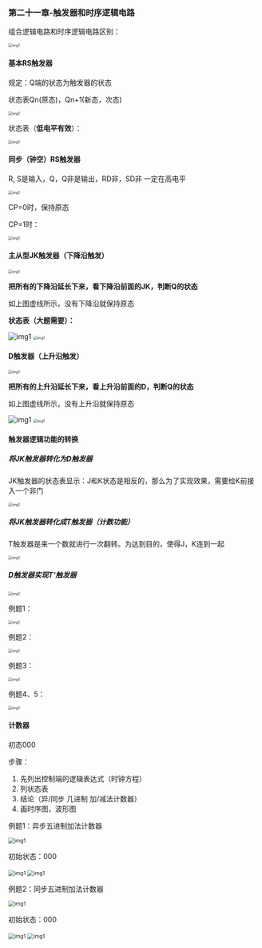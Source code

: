 ### 第二十一章-触发器和时序逻辑电路

组合逻辑电路和时序逻辑电路区别：

<img src=".\img\qubietu1.png" alt="img1" style="zoom: 50%;" />

#### 基本RS触发器

规定：Q端的状态为触发器的状态

状态表Qn(原态)，Qn+1(新态，次态)

<img src=".\img\rs1.png" alt="img1" style="zoom: 50%;" />

状态表（**低电平有效**）：

<img src=".\img\rs2.png" alt="img1" style="zoom: 50%;" />

#### 同步（钟空）RS触发器

R, S是输入，Q，Q非是输出，RD非，SD非 一定在高电平

<img src=".\img\rs3.png" alt="img1" style="zoom: 50%;" />

CP=0时，保持原态

CP=1时：

<img src=".\img\rs4.png" alt="img1" style="zoom: 50%;" />

#### 主从型JK触发器（下降沿触发）

<img src=".\img\jk1.png" alt="img1" style="zoom: 50%;" />

**把所有的下降沿延长下来，看下降沿前面的JK，判断Q的状态**

如上图虚线所示，没有下降沿就保持原态

**状态表（大题需要）：** 

<img src=".\img\jk3.png" alt="img1" style="zoom: 100%;" />

<img src=".\img\jk2.png" alt="img1" style="zoom: 50%;" />

#### D触发器（上升沿触发）

<img src=".\img\d1.png" alt="img1" style="zoom: 50%;" />

**把所有的上升沿延长下来，看上升沿前面的D，判断Q的状态**

如上图虚线所示，没有上升沿就保持原态

<img src=".\img\d3.png" alt="img1" style="zoom: 100%;" />

<img src=".\img\d2.png" alt="img1" style="zoom: 50%;" />

#### 触发器逻辑功能的转换

##### 将JK触发器转化为D触发器

JK触发器的状态表显示：J和K状态是相反的，那么为了实现效果，需要给K前接入一个非门

<img src=".\img\jkd1.png" alt="img1" style="zoom: 50%;" />

##### 将JK触发器转化成T触发器（计数功能）

T触发器是来一个数就进行一次翻转。为达到目的，使得J，K连到一起

<img src=".\img\jkd2.png" alt="img1" style="zoom: 50%;" />

##### D触发器实现T‘触发器

<img src=".\img\jkd3.png" alt="img1" style="zoom: 50%;" />

例题1：

<img src=".\img\jkeg1.png" alt="img1" style="zoom: 50%;" />

例题2：

<img src=".\img\jkeg2.png" alt="img1" style="zoom: 50%;" />

例题3：

<img src=".\img\jkeg3.png" alt="img1" style="zoom: 50%;" />

例题4、5：

<img src=".\img\jkeg4.png" alt="img1" style="zoom: 50%;" />

#### 计数器

初态000

步骤：

1. 先列出控制端的逻辑表达式（时钟方程）
2. 列状态表
3. 结论（异/同步 几进制 加/减法计数器）
4. 画时序图，波形图



例题1：异步五进制加法计数器

<img src=".\img\tb1.png" alt="img1" style="zoom: 75%;" />

初始状态：000

<img src=".\img\tb11.png" alt="img1" style="zoom: 75%;" />

<img src=".\img\tb12.png" alt="img1" style="zoom: 75%;" />

例题2：同步五进制加法计数器

<img src=".\img\tb2.png" alt="img1" style="zoom: 75%;" />

初始状态：000

<img src=".\img\tb21.png" alt="img1" style="zoom: 75%;" />

<img src=".\img\tb22.png" alt="img1" style="zoom: 75%;" />
